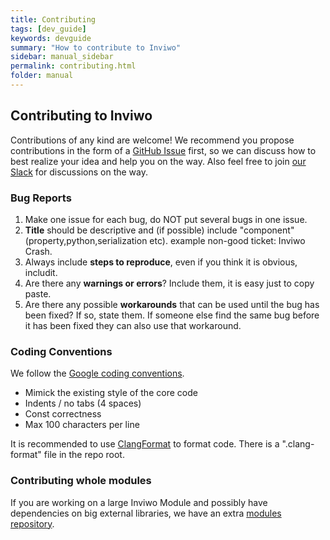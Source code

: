 ```yaml
---
title: Contributing
tags: [dev_guide]
keywords: devguide
summary: "How to contribute to Inviwo"
sidebar: manual_sidebar
permalink: contributing.html
folder: manual
---
```

## Contributing to Inviwo
Contributions of any kind are welcome! We recommend you propose contributions in the form of a [GitHub Issue](https://github.com/inviwo/inviwo/issues/new) first, so we can discuss how to best realize your idea and help you on the way.
Also feel free to join [our Slack](https://join.slack.com/t/inviwo/shared_invite/enQtNTc2Nzc2NDQwNzIxLTRiMWM1ZWJiYjljZjkwNWE3OTk3MzYxODZlMDUyMzRmZjUzMzBiZjVhNTM3NWUyNzU1MjI4OWJjMzdkODViMzM) for discussions on the way.

### Bug Reports
1. Make one issue for each bug, do NOT put several bugs in one issue.
2. **Title** should be descriptive and (if possible) include "component"  (property,python,serialization etc).
example non-good ticket: Inviwo Crash.
3. Always include **steps to reproduce**, even if you think it is obvious, includit.
4. Are there any **warnings or errors**? Include them, it is easy just to copy paste.
5. Are there any possible **workarounds** that can be used until the bug has been fixed? If so, state them. If someone else find the same bug before it has been fixed they can also use that workaround.


### Coding Conventions
We follow the [Google coding conventions](https://google.github.io/styleguide/cppguide.html).

* Mimick the existing style of the core code
* Indents / no tabs (4 spaces)
* Const correctness
* Max 100 characters per line

It is recommended to use [ClangFormat](http://clang.llvm.org/docs/ClangFormat.html) to format code. There is a ".clang-format" file in the repo root.

### Contributing whole modules
If you are working on a large Inviwo Module and possibly have dependencies on big external libraries, we have an extra [modules repository](https://github.com/inviwo/modules).
